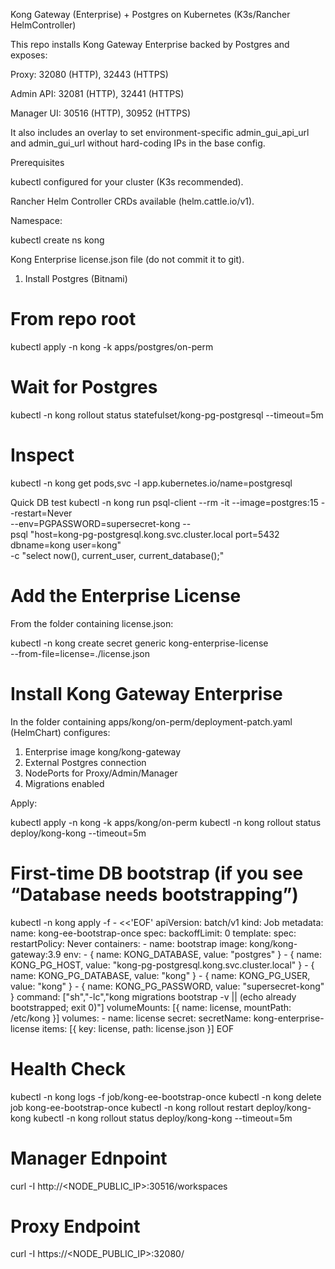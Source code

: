 Kong Gateway (Enterprise) + Postgres on Kubernetes (K3s/Rancher HelmController)

This repo installs Kong Gateway Enterprise backed by Postgres and exposes:

Proxy: 32080 (HTTP), 32443 (HTTPS)

Admin API: 32081 (HTTP), 32441 (HTTPS)

Manager UI: 30516 (HTTP), 30952 (HTTPS)

It also includes an overlay to set environment-specific admin_gui_api_url and admin_gui_url without hard-coding IPs in the base config.

Prerequisites

kubectl configured for your cluster (K3s recommended).

Rancher Helm Controller CRDs available (helm.cattle.io/v1).

Namespace:

kubectl create ns kong


Kong Enterprise license.json file (do not commit it to git).

1) Install Postgres (Bitnami)
# From repo root
kubectl apply -n kong -k apps/postgres/on-perm

# Wait for Postgres
kubectl -n kong rollout status statefulset/kong-pg-postgresql --timeout=5m

# Inspect
kubectl -n kong get pods,svc -l app.kubernetes.io/name=postgresql

Quick DB test
kubectl -n kong run psql-client --rm -it --image=postgres:15 --restart=Never \
  --env=PGPASSWORD=supersecret-kong -- \
  psql "host=kong-pg-postgresql.kong.svc.cluster.local port=5432 dbname=kong user=kong" \
  -c "select now(), current_user, current_database();"

# Add the Enterprise License

From the folder containing license.json:

kubectl -n kong create secret generic kong-enterprise-license \
  --from-file=license=./license.json

# Install Kong Gateway Enterprise

In the folder containing apps/kong/on-perm/deployment-patch.yaml (HelmChart) configures:
  1. Enterprise image kong/kong-gateway
  2. External Postgres connection
  3. NodePorts for Proxy/Admin/Manager
  4. Migrations enabled

Apply:

kubectl apply -n kong -k apps/kong/on-perm
kubectl -n kong rollout status deploy/kong-kong --timeout=5m

# First-time DB bootstrap (if you see “Database needs bootstrapping”)
kubectl -n kong apply -f - <<'EOF'
apiVersion: batch/v1
kind: Job
metadata:
  name: kong-ee-bootstrap-once
spec:
  backoffLimit: 0
  template:
    spec:
      restartPolicy: Never
      containers:
      - name: bootstrap
        image: kong/kong-gateway:3.9
        env:
        - { name: KONG_DATABASE, value: "postgres" }
        - { name: KONG_PG_HOST, value: "kong-pg-postgresql.kong.svc.cluster.local" }
        - { name: KONG_PG_DATABASE, value: "kong" }
        - { name: KONG_PG_USER, value: "kong" }
        - { name: KONG_PG_PASSWORD, value: "supersecret-kong" }
        command: ["sh","-lc","kong migrations bootstrap -v || (echo already bootstrapped; exit 0)"]
        volumeMounts: [{ name: license, mountPath: /etc/kong }]
      volumes:
      - name: license
        secret:
          secretName: kong-enterprise-license
          items: [{ key: license, path: license.json }]
EOF

# Health Check 
kubectl -n kong logs -f job/kong-ee-bootstrap-once
kubectl -n kong delete job kong-ee-bootstrap-once
kubectl -n kong rollout restart deploy/kong-kong
kubectl -n kong rollout status deploy/kong-kong --timeout=5m

# Manager Ednpoint
curl -I http://<NODE_PUBLIC_IP>:30516/workspaces

# Proxy Endpoint
curl -I https://<NODE_PUBLIC_IP>:32080/